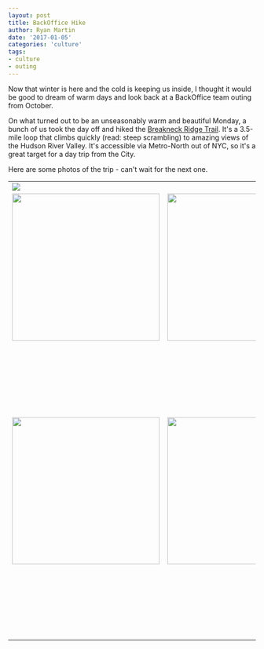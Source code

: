 ```yaml
---
layout: post
title: BackOffice Hike
author: Ryan Martin
date: '2017-01-05'
categories: 'culture'
tags:
- culture
- outing
---
```


Now that winter is here and the cold is keeping us inside, I thought it would be good to dream of warm days and look back at a BackOffice team outing from October.

On what turned out to be an unseasonably warm and beautiful Monday, a bunch of us took the day off and hiked the [Breakneck Ridge Trail](https://www.nynjtc.org/hike/breakneck-ridge-trail). It's a 3.5-mile loop that climbs quickly (read: steep scrambling) to amazing views of the Hudson River Valley. It's accessible via Metro-North out of NYC, so it's a great target for a day trip from the City.

Here are some photos of the trip - can't wait for the next one.

<table align="center" border="0" style="border:none">
  <tr>
    <td colspan="3"><img src="http://i.imgur.com/NVRAzDk.png" /></td>
  </tr>
  <tr>
    <td><img src="http://i.imgur.com/9VSVsfX.png" width="300" /></td>
    <td><img src="http://i.imgur.com/2KDXrle.png" width="300" /></td>
    <td><img src="http://i.imgur.com/GACiB8p.png" width="300" /></td>
  </tr>
  <tr>
    <td><img src="http://i.imgur.com/0b7cDa1.png" width="300" /></td>
    <td><img src="http://i.imgur.com/SFIokOP.png" width="300" /></td>
    <td>
      <img src="http://i.imgur.com/zOb579Q.png" width="300" /><br/>
      <img src="http://i.imgur.com/F4swKEJ.png" width="300" />
    </td>
  </tr>
</table>